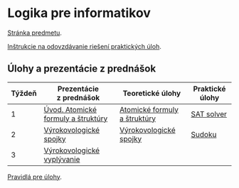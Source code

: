 Logika pre informatikov
========================

[Stránka predmetu](https://dai.fmph.uniba.sk/w/Course:Mathematics_4/sk).

[Inštrukcie na odovzdávanie riešení praktických úloh](docs/odovzdavanie.md).

Úlohy a prezentácie z prednášok
-------------------------------

| Týždeň | Prezentácie z prednášok | Teoretické úlohy | Praktické úlohy |
|--------|-----------|------------------|-----------------|
| 1 | [Úvod. Atomické formuly a štruktúry](prednasky/pr01.pdf) | [Atomické formuly a štruktúry](teoreticke/tu01.pdf) | [SAT solver](prakticke/pu01) |
| 2 | [Výrokovologické spojky](prednasky/pr02.pdf) | [Výrokovologické spojky](teoreticke/tu02.pdf) | [Sudoku](prakticke/pu02) |
| 3 | [Výrokovologické vyplývanie](prednasky/pr03.pdf) | | |

[Pravidlá pre úlohy](http://dai.fmph.uniba.sk/w/Course:Mathematics_4/sk#pravidla-uloh).
